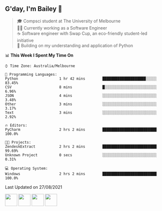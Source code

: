 ## G'day, I'm Bailey 👋

> 🎓 Compsci student at The University of Melbourne <br>
> 👨‍💻 Currently working as a Software Engineer<br>
> ☕️ Software engineer with Swap Cup, an eco-friendly student-led initiative <br>
> 🌱 Building on my understanding and application of Python

<!--START_SECTION:waka-->
📊 **This Week I Spent My Time On** 

```text
⌚︎ Time Zone: Australia/Melbourne

💬 Programming Languages: 
Python                   1 hr 42 mins        ████████████████████░░░░░   83.45% 
CSV                      8 mins              █░░░░░░░░░░░░░░░░░░░░░░░░   6.96% 
JSON                     4 mins              ░░░░░░░░░░░░░░░░░░░░░░░░░   3.48% 
Other                    3 mins              ░░░░░░░░░░░░░░░░░░░░░░░░░   3.17% 
Text                     3 mins              ░░░░░░░░░░░░░░░░░░░░░░░░░   2.92%

🔥 Editors: 
PyCharm                  2 hrs 2 mins        █████████████████████████   100.0%

🐱‍💻 Projects: 
ZendeskExtract           2 hrs 2 mins        █████████████████████████   99.69% 
Unknown Project          0 secs              ░░░░░░░░░░░░░░░░░░░░░░░░░   0.31%

💻 Operating System: 
Windows                  2 hrs 2 mins        █████████████████████████   100.0%

```


 Last Updated on 27/08/2021
<!--END_SECTION:waka-->

[<img height="40px" src="https://img.icons8.com/ios-filled/2x/linkedin.png">](https://linkedin.com/in/baileybutler1)
[<img height="40px" src="https://img.icons8.com/ios-filled/2x/github.png">](https://github.com/baely)
[<img height="40px" src="https://img.icons8.com/ios-filled/2x/salesforce.png">](https://trailblazer.me/id/baileybutler)
[<img height="40px" src="https://img.icons8.com/ios-filled/2x/instagram.png">](https://instagram.com/bae1y)
